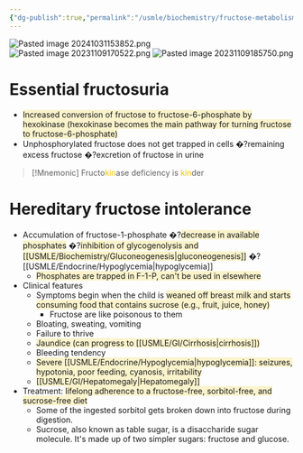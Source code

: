```yaml
---
{"dg-publish":true,"permalink":"/usmle/biochemistry/fructose-metabolism/"}
---
```


![Pasted image 20241031153852.png](/img/user/appendix/Pasted%20image%2020241031153852.png)
![Pasted image 20231109170522.png](/img/user/appendix/Pasted%20image%2020231109170522.png)
![Pasted image 20231109185750.png](/img/user/appendix/Pasted%20image%2020231109185750.png)

# Essential fructosuria
- <span style="background:rgba(240, 200, 0, 0.2)">Increased conversion of fructose to fructose-6-phosphate by hexokinase (hexokinase becomes the main pathway for turning fructose to fructose-6-phosphate)</span>
- Unphosphorylated fructose does not get trapped in cells �?remaining excess fructose �?excretion of fructose in urine
>[!Mnemonic] 
>Fructo<font color="#ffc000">kin</font>ase deficiency is <font color="#ffc000">kin</font>der

# Hereditary fructose intolerance
- Accumulation of fructose-1-phosphate �?<span style="background:rgba(240, 200, 0, 0.2)">decrease in available phosphates</span> �?<span style="background:rgba(240, 200, 0, 0.2)">inhibition of glycogenolysis and [[USMLE/Biochemistry/Gluconeogenesis\|gluconeogenesis]]</span>  �?[[USMLE/Endocrine/Hypoglycemia\|hypoglycemia]] 
	- <span style="background:rgba(240, 200, 0, 0.2)">Phosphates are trapped in F-1-P, can't be used in elsewhere</span>
- Clinical features
	- Symptoms begin when the child is <span style="background:rgba(240, 200, 0, 0.2)">weaned off breast milk and starts consuming food that contains sucrose (e.g., fruit, juice, honey)</span>
		- Fructose are like poisonous to them
	- Bloating, sweating, vomiting
	- Failure to thrive
	- <span style="background:rgba(240, 200, 0, 0.2)">Jaundice (can progress to [[USMLE/GI/Cirrhosis\|cirrhosis]])</span>
	- Bleeding tendency
	- <span style="background:rgba(240, 200, 0, 0.2)">Severe [[USMLE/Endocrine/Hypoglycemia\|hypoglycemia]]: seizures, hypotonia, poor feeding, cyanosis, irritability</span>
	- <span style="background:rgba(240, 200, 0, 0.2)">[[USMLE/GI/Hepatomegaly\|Hepatomegaly]]</span>
- Treatment: <span style="background:rgba(240, 200, 0, 0.2)">lifelong adherence to a fructose-free, sorbitol-free, and sucrose-free diet</span>
	- Some of the ingested sorbitol gets broken down into fructose during digestion.
	- Sucrose, also known as table sugar, is a disaccharide sugar molecule. It's made up of two simpler sugars: fructose and glucose.

